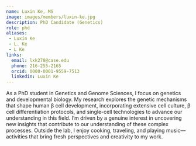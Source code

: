 ```yaml
---
name: Luxin Ke, MS
image: images/members/luxin-ke.jpg
description: PhD Candidate (Genetics)
role: phd
aliases:
 - Luxin Ke
 - L. Ke
 - L Ke
links:
  email: lxk278@case.edu
  phone: 216-255-2165
  orcid: 0000-0001-9559-7513
  linkedin: Luxin Ke
---
```


As a PhD student in Genetics and Genome Sciences, I focus on genetics
and developmental biology. My research explores the genetic mechanisms
that shape human β cell development, incorporating extensive cell
culture, β cell differentiation protocols, and single-cell
technologies to advance our understanding in this field. I’m driven by
a genuine interest in uncovering new insights that contribute to our
understanding of these complex processes. Outside the lab, I enjoy
cooking, traveling, and playing music—activities that bring fresh
perspectives and creativity to my work.
